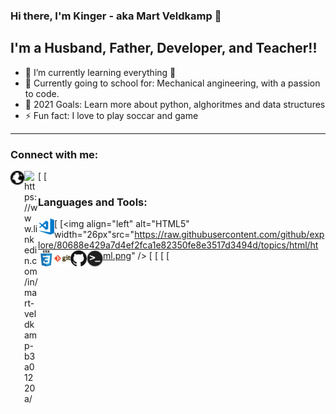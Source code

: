### Hi there, I'm Kinger - aka Mart Veldkamp 👋

## I'm a Husband, Father, Developer, and Teacher!!

- 🌱 I’m currently learning everything 🤣
- 👯 Currently going to school for: Mechanical angineering, with a passion to code.
- 🥅 2021 Goals: Learn more about python, alghoritmes and data structures
- ⚡ Fun fact: I love to play soccar and game

---

### Connect with me:

[<img align="left" alt="https://mveldkamp.nl/" width="22px" src="https://raw.githubusercontent.com/iconic/open-iconic/master/svg/globe.svg" />
[<img align="left" alt="https://www.linkedin.com/in/mart-veldkamp-b3a01220a/" width="22px" src="https://cdn.jsdelivr.net/npm/simple-icons@v3/icons/linkedin.svg" />

### Languages and Tools:

[<img align="left" alt="Visual Studio Code" width="26px" src="https://raw.githubusercontent.com/github/explore/80688e429a7d4ef2fca1e82350fe8e3517d3494d/topics/visual-studio-code/visual-studio-code.png" />
[<img align="left" alt="HTML5" width="26px"src="https://raw.githubusercontent.com/github/explore/80688e429a7d4ef2fca1e82350fe8e3517d3494d/topics/html/html.png" />
[<img align="left" alt="CSS3" width="26px" src="https://raw.githubusercontent.com/github/explore/80688e429a7d4ef2fca1e82350fe8e3517d3494d/topics/css/css.png" />
[<img align="left" alt="Git" width="26px" src="https://raw.githubusercontent.com/github/explore/80688e429a7d4ef2fca1e82350fe8e3517d3494d/topics/git/git.png" />
[<img align="left" alt="GitHub" width="26px" src="https://raw.githubusercontent.com/github/explore/78df643247d429f6cc873026c0622819ad797942/topics/github/github.png" />
[<img align="left" alt="Terminal" width="26px" src="https://raw.githubusercontent.com/github/explore/80688e429a7d4ef2fca1e82350fe8e3517d3494d/topics/terminal/terminal.png" />
